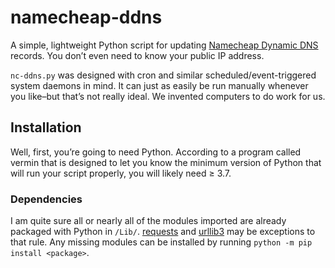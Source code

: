 # namecheap-ddns

A simple, lightweight Python script for updating [Namecheap Dynamic DNS](https://www.namecheap.com/support/knowledgebase/subcategory/11/dynamic-dns) records. You don’t even need to know your public IP address.

`nc-ddns.py` was designed with cron and similar scheduled/event-triggered system daemons in mind. It can just as easily be run manually whenever you like–but that’s not really ideal. We invented computers to do work for us.

## Installation

Well, first, you’re going to need Python. According to a program called vermin that is designed to let you know the minimum version of Python that will run your script properly, you will likely need ≥ 3.7.

### Dependencies

I am quite sure all or nearly all of the modules imported are already packaged with Python in `/Lib/`.  [requests](https://requests.readthedocs.io/en/latest/user/quickstart/)  and [urllib3](https://urllib3.readthedocs.io/en/stable/user-guide.html) may be exceptions to that rule. Any missing modules can be installed by running `python -m pip install <package>`.
